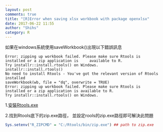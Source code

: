 ```yaml
---
layout: post
comments: true
title: "[R]Error when saving xlsx workbook with package openxlsx"
date: 2017-06-22 11:55
author: "Shihs"
category: R
---
```


如果在windows系統使用saveWorkbook()出現以下錯誤訊息
```
Error: zipping up workbook failed. Please make sure Rtools is installed or a zip application is     available to R.
Try installr::install.rtools() on Windows.
installr::install.rtools()
No need to install Rtools - You've got the relevant version of Rtools installed
saveWorkbook(wb, file = "dq", overwrite = TRUE)
Error: zipping up workbook failed. Please make sure Rtools is installed or a zip application is available to R.
Try installr::install.rtools() on Windows.
```

1.[安裝Rtools.exe](https://cran.r-project.org/bin/windows/Rtools/)

2.找到Rtools底下的zip.exe路徑，
並設定rools的zip.exe路徑即可解決此問題
```R
Sys.setenv("R_ZIPCMD" = "C:/Rtools/bin/zip.exe") ## path to zip.exe
```




